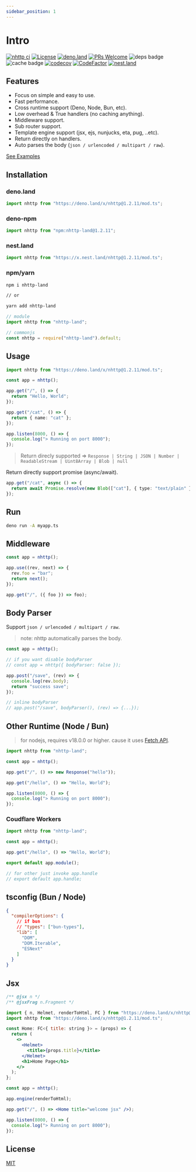 ```yaml
---
sidebar_position: 1
---
```


# Intro

[![nhttp ci](https://github.com/nhttp/nhttp/workflows/ci/badge.svg)](https://github.com/nhttp/nhttp)
[![License](https://img.shields.io/:license-mit-blue.svg)](http://badges.mit-license.org)
[![deno.land](https://img.shields.io/endpoint?url=https%3A%2F%2Fdeno-visualizer.danopia.net%2Fshields%2Flatest-version%2Fx%2Fnhttp@1.2.11%2Fmod.ts)](https://deno.land/x/nhttp)
[![PRs Welcome](https://img.shields.io/badge/PRs-welcome-blue.svg)](http://makeapullrequest.com)
![deps badge](https://img.shields.io/endpoint?url=https%3A%2F%2Fdeno-visualizer.danopia.net%2Fshields%2Fdep-count%2Fhttps%2Fdeno.land%2Fx%2Fnhttp%2Fmod.ts)
![cache badge](https://img.shields.io/endpoint?url=https%3A%2F%2Fdeno-visualizer.danopia.net%2Fshields%2Fcache-size%2Fhttps%2Fdeno.land%2Fx%2Fnhttp%2Fmod.ts)
[![codecov](https://codecov.io/gh/nhttp/nhttp/branch/master/graph/badge.svg?token=SJ2NZQ0ZJG)](https://codecov.io/gh/nhttp/nhttp)
[![CodeFactor](https://www.codefactor.io/repository/github/nhttp/nhttp/badge/master)](https://www.codefactor.io/repository/github/nhttp/nhttp/overview/master)
[![nest.land](https://nest.land/badge.svg)](https://nest.land/package/nhttp)

## Features

- Focus on simple and easy to use.
- Fast performance.
- Cross runtime support (Deno, Node, Bun, etc).
- Low overhead & True handlers (no caching anything).
- Middleware support.
- Sub router support.
- Template engine support (jsx, ejs, nunjucks, eta, pug, ..etc).
- Return directly on handlers.
- Auto parses the body (`json / urlencoded / multipart / raw`).

[See Examples](https://github.com/nhttp/nhttp/tree/master/examples)

## Installation

### deno.land

```ts
import nhttp from "https://deno.land/x/nhttp@1.2.11/mod.ts";
```

### deno-npm

```ts
import nhttp from "npm:nhttp-land@1.2.11";
```

### nest.land

```ts
import nhttp from "https://x.nest.land/nhttp@1.2.11/mod.ts";
```

### npm/yarn

```bash
npm i nhttp-land

// or

yarn add nhttp-land
```

```ts
// module
import nhttp from "nhttp-land";

// commonjs
const nhttp = require("nhttp-land").default;
```

## Usage

```ts
import nhttp from "https://deno.land/x/nhttp@1.2.11/mod.ts";

const app = nhttp();

app.get("/", () => {
  return "Hello, World";
});

app.get("/cat", () => {
  return { name: "cat" };
});

app.listen(8000, () => {
  console.log("> Running on port 8000");
});
```

> Return direcly supported =>
> `Response | String | JSON | Number | ReadableStream | Uint8Array | Blob | null`

Return directly support promise (async/await).

```ts
app.get("/cat", async () => {
  return await Promise.resolve(new Blob(["cat"], { type: "text/plain" }));
});
```

## Run

```bash
deno run -A myapp.ts
```

## Middleware

```ts
const app = nhttp();

app.use((rev, next) => {
  rev.foo = "bar";
  return next();
});

app.get("/", ({ foo }) => foo);
```

## Body Parser

Support `json / urlencoded / multipart / raw`.

> note: nhttp automatically parses the body.

```ts
const app = nhttp();

// if you want disable bodyParser
// const app = nhttp({ bodyParser: false });

app.post("/save", (rev) => {
  console.log(rev.body);
  return "success save";
});

// inline bodyParser
// app.post("/save", bodyParser(), (rev) => {...});
```

## Other Runtime (Node / Bun)

> for nodejs, requires v18.0.0 or higher. cause it uses
> [Fetch API](https://developer.mozilla.org/en-US/docs/Web/API/Fetch_API/Using_Fetch).

```ts
import nhttp from "nhttp-land";

const app = nhttp();

app.get("/", () => new Response("hello"));

app.get("/hello", () => "Hello, World");

app.listen(8000, () => {
  console.log("> Running on port 8000");
});
```

### Coudflare Workers

```ts
import nhttp from "nhttp-land";

const app = nhttp();

app.get("/hello", () => "Hello, World");

export default app.module();

// for other just invoke app.handle
// export default app.handle;
```

## tsconfig (Bun / Node)

```json
{
  "compilerOptions": {
    // if bun
    // "types": ["bun-types"],
    "lib": [
      "DOM",
      "DOM.Iterable",
      "ESNext"
    ]
  }
}
```

## Jsx

```jsx
/** @jsx n */
/** @jsxFrag n.Fragment */

import { n, Helmet, renderToHtml, FC } from "https://deno.land/x/nhttp@1.2.11/lib/jsx.ts";
import nhttp from "https://deno.land/x/nhttp@1.2.11/mod.ts";

const Home: FC<{ title: string }> = (props) => {
  return (
    <>
      <Helmet>
        <title>{props.title}</title>
      </Helmet>
      <h1>Home Page</h1>
    </>
  );
};

const app = nhttp();

app.engine(renderToHtml);

app.get("/", () => <Home title="welcome jsx" />);

app.listen(8000, () => {
  console.log("> Running on port 8000");
});
```

## License

[MIT](https://github.com/nhttp/nhttp/blob/master/LICENSE)
